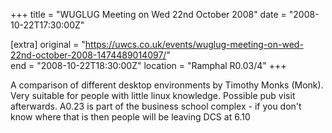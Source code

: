 +++
title = "WUGLUG Meeting on Wed 22nd October 2008"
date = "2008-10-22T17:30:00Z"

[extra]
original = "https://uwcs.co.uk/events/wuglug-meeting-on-wed-22nd-october-2008-1474489014097/"    
end = "2008-10-22T18:30:00Z"
location = "Ramphal R0.03/4"
+++

A comparison of different desktop environments by Timothy Monks (Monk). Very suitable for people with little linux knowledge. Possible pub visit afterwards. A0.23 is part of the business school complex - if you don't know where that is then people will be leaving DCS at 6.10

